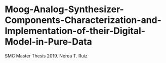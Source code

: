 # Moog-Analog-Synthesizer-Components-Characterization-and-Implementation-of-their-Digital-Model-in-Pure-Data
SMC Master Thesis 2019. Nerea T. Ruiz
